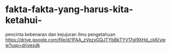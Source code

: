 # fakta-fakta-yang-harus-kita-ketahui-
pencinta kebenaran dan kejujuran ilmu pengetahuan 
https://drive.google.com/file/d/1FAA_zVezxGQJTYbBkTYV17gI9XHd_ck6/view?usp=drivesdk

